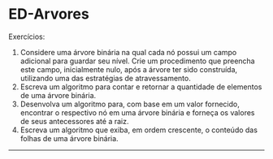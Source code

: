 # ED-Arvores

Exercícios:
1. Considere uma árvore binária na qual cada nó possui um campo adicional
para guardar seu nível. Crie um procedimento que preencha este campo,
inicialmente nulo, após a árvore ter sido construída, utilizando uma das
estratégias de atravessamento.
2. Escreva um algoritmo para contar e retornar a quantidade de elementos de
uma árvore binária.
3. Desenvolva um algoritmo para, com base em um valor fornecido, encontrar
o respectivo nó em uma árvore binária e forneça os valores de seus
antecessores até a raiz.
4. Escreva um algoritmo que exiba, em ordem crescente, o conteúdo das
folhas de uma árvore binária. 
****
